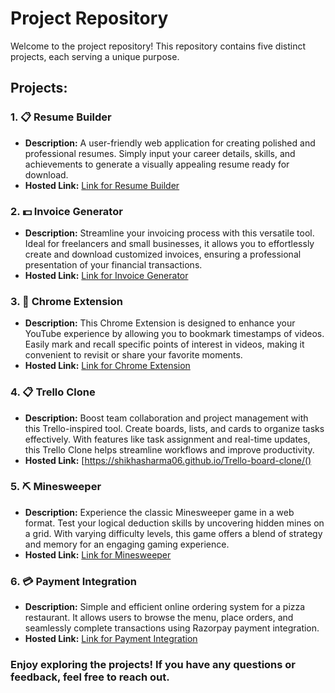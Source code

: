 # Project Repository

Welcome to the project repository! This repository contains five distinct projects, each serving a unique purpose.

## Projects:

### 1. :clipboard: Resume Builder
- **Description:** A user-friendly web application for creating polished and professional resumes. Simply input your career details, skills, and achievements to generate a visually appealing resume ready for download.
- **Hosted Link:** [Link for Resume Builder](https://karan9927.github.io/Team-2-Projects/Resume-Builder/)

### 2. 💵 Invoice Generator
- **Description:** Streamline your invoicing process with this versatile tool. Ideal for freelancers and small businesses, it allows you to effortlessly create and download customized invoices, ensuring a professional presentation of your financial transactions.
- **Hosted Link:** [Link for Invoice Generator](https://karan9927.github.io/Team-2-Projects/tanishka_invoice_generator/)

### 3. 🔖 Chrome Extension
- **Description:** This Chrome Extension is designed to enhance your YouTube experience by allowing you to bookmark timestamps of videos. Easily mark and recall specific points of interest in videos, making it convenient to revisit or share your favorite moments.
- **Hosted Link:** [Link for Chrome Extension](https://karan9927.github.io/Team-2-Projects/Chrome%20Extension/)

### 4. 📋 Trello Clone
- **Description:** Boost team collaboration and project management with this Trello-inspired tool. Create boards, lists, and cards to organize tasks effectively. With features like task assignment and real-time updates, this Trello Clone helps streamline workflows and improve productivity.
- **Hosted Link:** [https://shikhasharma06.github.io/Trello-board-clone/()
  
### 5. ⛏️ Minesweeper
- **Description:** Experience the classic Minesweeper game in a web format. Test your logical deduction skills by uncovering hidden mines on a grid. With varying difficulty levels, this game offers a blend of strategy and memory for an engaging gaming experience.
- **Hosted Link:** [Link for Minesweeper](https://karan9927.github.io/Team-2-Projects/Minesweeper/)

### 6. 💳 Payment Integration

- **Description:** Simple and efficient online ordering system for a pizza restaurant. It allows users to browse the menu, place orders, and seamlessly complete transactions using Razorpay payment integration.
- **Hosted Link:** [Link for Payment Integration](https://popeyes-pizza.onrender.com)


### Enjoy exploring the projects! If you have any questions or feedback, feel free to reach out.

